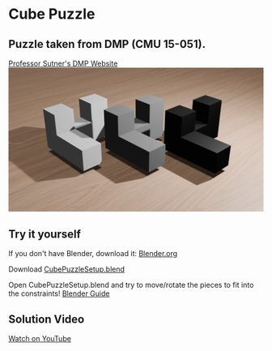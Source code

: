 # Cube Puzzle
## Puzzle taken from DMP (CMU 15-051). ##
[Professor Sutner's DMP Website](https://www.cs.cmu.edu/~sutner/dmp.html)  
![alt text](https://github.com/88Mangos/Cube-Puzzle/blob/main/CubePuzzleSetup.png)  

## Try it yourself ##
If you don't have Blender, download it: [Blender.org](https://www.blender.org/download/)  

Download [CubePuzzleSetup.blend](https://github.com/88Mangos/Cube-Puzzle/blob/main/CubePuzzleSetup.blend)  

Open CubePuzzleSetup.blend and try to move/rotate the pieces to fit into the constraints!
[Blender Guide](https://docs.blender.org/manual/en/latest/modeling/meshes/editing/mesh/transform/basic.html)

## Solution Video
[Watch on YouTube](https://youtu.be/-vAOlQ-iXd4)
